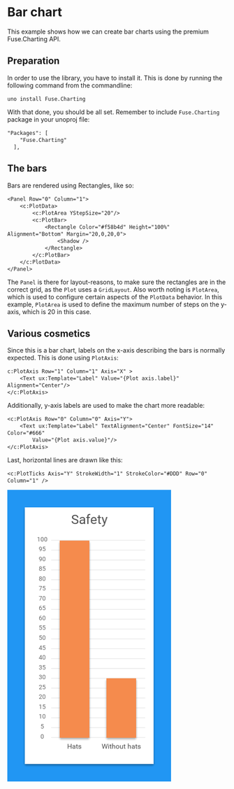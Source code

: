 # Bar chart

This example shows how we can create bar charts using the premium Fuse.Charting API.

## Preparation

In order to use the library, you have to install it. This is done by running the following command from the commandline:

```
uno install Fuse.Charting
```

With that done, you should be all set. Remember to include `Fuse.Charting` package in your unoproj file:

```
"Packages": [
    "Fuse.Charting"
  ],
```

## The bars

Bars are rendered using Rectangles, like so:

	<Panel Row="0" Column="1">
		<c:PlotData>
			<c:PlotArea YStepSize="20"/>
			<c:PlotBar>
				<Rectangle Color="#f58b4d" Height="100%" Alignment="Bottom" Margin="20,0,20,0">
					<Shadow />
				</Rectangle>
			</c:PlotBar>
		</c:PlotData>
	</Panel>

The `Panel` is there for layout-reasons, to make sure the rectangles are in the correct grid, as the `Plot` uses a `GridLayout`. Also worth noting is `PlotArea`, which is used to configure certain aspects of the `PlotData` behavior. In this example, `PlotArea` is used to define the maximum number of steps on the y-axis, which is 20 in this case.

## Various cosmetics

Since this is a bar chart, labels on the x-axis describing the bars is normally expected. This is done using `PlotAxis`:

	c:PlotAxis Row="1" Column="1" Axis="X" >
		<Text ux:Template="Label" Value="{Plot axis.label}" Alignment="Center"/>
	</c:PlotAxis>

Additionally, y-axis labels are used to make the chart more readable:

	<c:PlotAxis Row="0" Column="0" Axis="Y">
	    <Text ux:Template="Label" TextAlignment="Center" FontSize="14" Color="#666"
	        Value="{Plot axis.value}"/>
	</c:PlotAxis>

Last, horizontal lines are drawn like this:

	<c:PlotTicks Axis="Y" StrokeWidth="1" StrokeColor="#DDD" Row="0" Column="1" />


![preview.png](preview.png)
